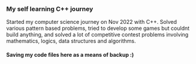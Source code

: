 ### My self learning C++ journey

Started my computer science journey on Nov 2022 with C++. Solved various pattern based problems, tried to develop some games but couldnt build anything, and solved a lot of competitive contest problems involving mathematics, logics, data structures and algorithms.

#### Saving my code files here as a means of backup :)

